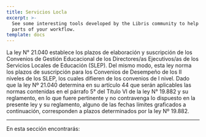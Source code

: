 ```yaml
---
title: Servicios Locla
excerpt: >-
  See some interesting tools developed by the Libris community to help automate
  parts of your workflow.
template: docs
---
```

La ley N° 21.040 establece los plazos de elaboración y suscripción de los Convenios de Gestión Educacional de los Directores/as Ejecutivos/as de los Servicios Locales de Educación (SLEP).
Del mismo modo, esta ley norma los plazos de suscripción para los Convenios de Desempeño de los II niveles de los SLEP, los cuales difieren de los convenios de I nivel.
Dado que la ley Nº 21.040 determina en su artículo 44 que serán aplicables las normas contenidas en el párrafo 5° del Título VI de la ley N° 19.882 y su reglamento, en lo que fuere pertinente y no contravenga lo dispuesto en la presente ley y su reglamento, alguno de las fechas límites graficados a continuación, corresponden a plazos determinados por la ley Nº 19.882.

***

En esta sección encontrarás: